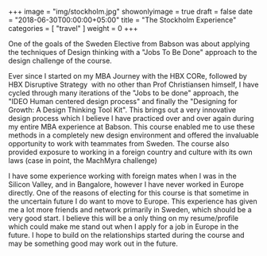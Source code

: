 +++
image = "img/stockholm.jpg"
showonlyimage = true
draft = false
date = "2018-06-30T00:00:00+05:00"
title = "The Stockholm Experience"
categories = [ "travel" ]
weight = 0
+++

One of the goals of the Sweden Elective from Babson was about applying the techniques of Design thinking 
with a  "Jobs To Be Done" approach to the design challenge of the course.

<!--more-->
Ever since I started on my MBA Journey with the HBX CORe, followed by HBX
Disruptive Strategy  with no other than Prof Christiansen himself, I have
cycled through many iterations of the "Jobs to be done" approach, the "IDEO
Human centered design process" and finally the "Designing for Growth: A Design
Thinking Tool Kit". This brings out a very innovative design process which I
believe I have practiced over and over again during my entire MBA experience at
Babson. This course enabled me to use these methods in a completely new design
environment and offered the invaluable opportunity to work with teammates from
Sweden. The course also provided exposure to working in a foreign country and
culture with its own laws (case in point, the MachMyra challenge) 

I have some experience working with foreign mates when I was in the Silicon
Valley, and in Bangalore, however I have never worked in Europe directly. One
of the reasons of electing for this course is that sometime in the uncertain
future I do want to move to Europe. This experience has given me a lot more
friends and network primarily in Sweden, which should be a very good start. I
believe this will be a only thing on my resume/profile which could make me
stand out when I apply for a job in Europe in the future. I hope to build on
the relationships started during the course and may be something good may work
out in the future.



